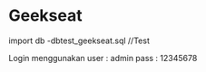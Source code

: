 # Geekseat

import db
-dbtest_geekseat.sql
//Test

Login menggunakan 
user : admin
pass : 12345678

